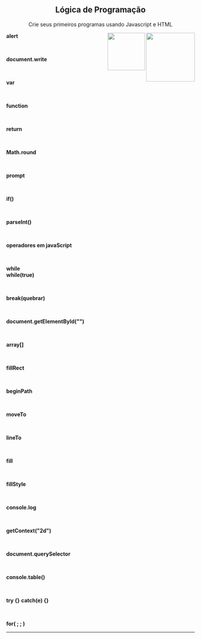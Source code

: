 <h2 align="center"> Lógica de Programação </h1>

<p align="center">Crie seus primeiros programas usando Javascript e HTML</p>

<div>
   <img  height="130px" align="right" src="https://images-na.ssl-images-amazon.com/images/I/41ymd5PiiuL._SX342_SY445_QL70_ML2_.jpg">
   <img  height="100em" align="right" src="https://i.stack.imgur.com/INdOQ.gif">
</div>


<div style="align:left">
      <p>
         <strong>alert</strong>
      </p>
      <br>
      <p>
         <strong>document.write</strong>
      </p>
     <br>
      <p>
         <strong>var</strong>
      </p>
      <br>
      <p>
         <strong>function</strong>
      </p>
      <br>
      <p>
         <strong>return</strong>
      </p>
      <br>
      <p>
         <strong>Math.round</strong>
      </p>
      <br>
      <p>
         <strong>prompt</strong>
      </p>
      <br>
       <p>
         <strong>if()</strong>
      </p>
      <br>
      <p>
         <strong>parseInt()</strong>
      </p>
      <br>
      <p>
         <strong>operadores em javaScript</strong>
      </p>
      <br>
      <p>
         <strong>while</strong>
      <br>
         <strong>while(true)</strong>
      </p>
       <br>
      <p>
         <strong>break(quebrar)</strong>
      </p>
      <br>
      <p>
         <strong>document.getElementById("")</strong>
      </p>
      <br>
      <p>
         <strong>array[]</strong>
      </p>
      <br>
      <p>
         <strong>fillRect</strong>
      </p>
      <br>
      <p>
         <strong>beginPath</strong>
      </p>
      <br>
      <p>
         <strong>moveTo</strong>
      </p>
      <br>
      <p>
         <strong>lineTo</strong>
      </p>
      <br>
      <p>
         <strong>fill</strong>
      </p>
      <br>
      <p>
         <strong>fillStyle</strong>
      </p>
      <br>
      <p>
         <strong>console.log</strong>
      </p>
      <br>
      <p>
         <strong>getContext("2d")</strong>
      </p>
      <br>
      <p>
         <strong>document.querySelector</strong>
      </p>
      <br>
      <p>
         <strong>console.table()</strong>
      </p>
      <br>
      <p>
       <strong>try {}</strong>
       <strong>catch(e) {}</strong>
      </p>
      <br>
      <p>
         <strong>for( ; ; )</strong>
      </p>
</div>

---
